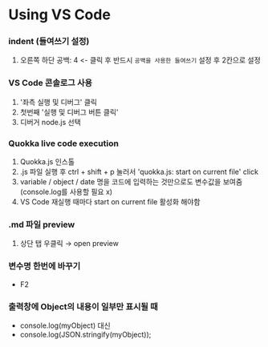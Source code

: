 # Using VS Code

### indent (들여쓰기 설정)

1. 오른쪽 하단 공백: 4 <- 클릭 후 반드시 `공백을 사용한 들여쓰기` 설정 후 2칸으로 설정

### VS Code 콘솔로그 사용
1. '좌측 실행 및 디버그' 클릭
2. 첫번째 '실행 및 디버그 버튼 클릭'
3. 디버거 node.js 선택

### Quokka live code execution

1. Quokka.js 인스톨
2. .js 파일 실행 후 ctrl + shift + p 눌러서 'quokka.js: start on current file' click
3. variable / object / date 명을 코드에 입력하는 것만으로도 변수값을 보여줌 (console.log를 사용할 필요 x)
4. VS Code 재실행 때마다 start on current file 활성화 해야함

### .md 파일 preview

1. 상단 탭 우클릭 → open preview


### 변수명 한번에 바꾸기
 - F2

### 출력창에 Object의 내용이 일부만 표시될 때 
 - console.log(myObject) 대신
 - console.log(JSON.stringify(myObject));
